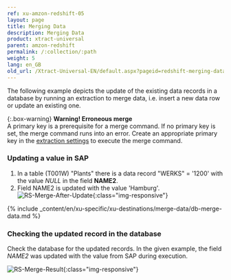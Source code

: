```yaml
---
ref: xu-amzon-redshift-05
layout: page
title: Merging Data
description: Merging Data
product: xtract-universal
parent: amzon-redshift
permalink: /:collection/:path
weight: 5
lang: en_GB
old_url: /Xtract-Universal-EN/default.aspx?pageid=redshift-merging-data
---
```

The following example depicts the update of the existing data records in a database by running an extraction to merge data, i.e. insert a new data row or update an existing one. 

{:.box-warning}
**Warning! Erroneous merge** <br>
A primary key is a prerequisite for a merge command. If no primary key is set, the merge command runs into an error.
Create an appropriate primary key in the [extraction settings](..../advanced-techniques/general-settings) to execute the merge command. 

### Updating a value in SAP

1. In a table (T001W) "Plants" there is a data record "WERKS" = '1200' with the value *NULL* in the field **NAME2**.
2. Field NAME2 is updated with the value 'Hamburg'.
![RS-Merge-After-Update](/img/content/RS-Merge-After-Update.png){:class="img-responsive"}

{% include _content/en/xu-specific/xu-destinations/merge-data/db-merge-data.md  %}


### Checking the updated record in the database
Check the database for the updated records. In the given example, the field *NAME2* was updated with the value from SAP during execution.

![RS-Merge-Result](/img/content/RS-Merge-Result.png){:class="img-responsive"}

